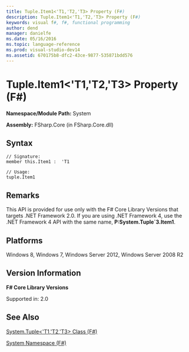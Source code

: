 ```yaml
---
title: Tuple.Item1<'T1,'T2,'T3> Property (F#)
description: Tuple.Item1<'T1,'T2,'T3> Property (F#)
keywords: visual f#, f#, functional programming
author: dend
manager: danielfe
ms.date: 05/16/2016
ms.topic: language-reference
ms.prod: visual-studio-dev14
ms.assetid: 670175b8-dfc2-43ce-9877-535871bdd576 
---
```


# Tuple.Item1<'T1,'T2,'T3> Property (F#)

**Namespace/Module Path:** System

**Assembly:** FSharp.Core (in FSharp.Core.dll)


## Syntax

```
// Signature:
member this.Item1 :  'T1

// Usage:
tuple.Item1
```

## Remarks
This API is provided for use only with the F# Core Library Versions that targets .NET Framework 2.0. If you are using .NET Framework 4, use the .NET Framework 4 API with the same name, **P:System.Tuple&#96;3.Item1**.


## Platforms
Windows 8, Windows 7, Windows Server 2012, Windows Server 2008 R2


## Version Information
**F# Core Library Versions**

Supported in: 2.0




## See Also
[System.Tuple&#60;'T1,'T2,'T3&#62; Class &#40;F&#35;&#41;](System.Tuple%5B%27T1%2C%27T2%2C%27T3%5D-Class-%5BFSharp%5D.md)

[System Namespace &#40;F&#35;&#41;](System-Namespace-%5BFSharp%5D.md)

